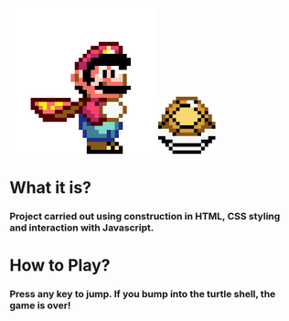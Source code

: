 <div>
 <img src="mario.gif" class="super-mario">
 <img src="Rainbowshell.webp" class="casco-inimigo" width=100px>
</div>
  <h1>What it is?</h1>
  <h3>Project carried out using construction in HTML, CSS styling and interaction with Javascript.</h3>
  <h1>How to Play?</h1>
   <h3>Press any key to jump. If you bump into the turtle shell, the game is over!</h3>
   
  

